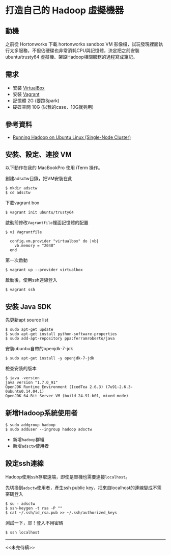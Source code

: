 # 打造自己的 Hadoop 虛擬機器

## 動機

之前從 Hortonworks 下載 hortonworks sandbox VM 影像檔，試玩發現裡面執行太多服務，不但佔硬碟也非常消耗CPU與記憶體，決定把之前安裝 ubuntu/trusty64 虛擬機、架設Hadoop相關服務的過程寫成筆記。

## 需求

- 安裝 [VirtualBox](https://www.virtualbox.org/wiki/Downloads)
- 安裝 [Vagrant](https://www.vagrantup.com/downloads.html)
- 記憶體 2G (要跑Spark)
- 硬碟空間 10G (以我的case，10G就夠用)

## 參考資料
- [Running Hadoop on Ubuntu Linux (Single-Node Cluster)](http://www.michael-noll.com/tutorials/running-hadoop-on-ubuntu-linux-single-node-cluster/)

## 安裝、設定、連接 VM

以下動作在我的 MacBookPro 使用 iTerm 操作。

創建adsctw目錄，把VM安裝在此
```shell
$ mkdir adsctw
$ cd adsctw
```

下載vagrant box
```shell
$ vagrant init ubuntu/trusty64
```

啟動前修改```Vagrantfile```裡面記憶體的配置
```shell
$ vi Vagrantfile
```
```
  config.vm.provider "virtualbox" do |vb|
    vb.memory = "2048"
  end
```

第一次啟動
```shell
$ vagrant up --provider virtualbox
```

啟動後，使用ssh連線登入
```shell
$ vagrant ssh
```

## 安裝 Java SDK

先更新apt source list
```shell
$ sudo apt-get update
$ sudo apt-get install python-software-properties
$ sudo add-apt-repository ppa:ferramroberto/java
```

安裝ubunbu自帶的openjdk-7-jdk
```shell
$ sudo apt-get install -y openjdk-7-jdk
```

檢查安裝的版本
```shell
$ java -version
java version "1.7.0_91"
OpenJDK Runtime Environment (IcedTea 2.6.3) (7u91-2.6.3-0ubuntu0.14.04.1)
OpenJDK 64-Bit Server VM (build 24.91-b01, mixed mode)
```

## 新增Hadoop系統使用者

```shell
$ sudo addgroup hadoop
$ sudo adduser --ingroup hadoop adsctw
```

- 新增```hadoop```群組
- 新增```adsctw```使用者

## 設定ssh連線

Hadoop使用ssh存取遠端，即使是單機也需要連接```localhost```。

先切換到```adsctw```使用者，產生ssh public key，把來自localhost的連線變成不需密碼登入
```shell
$ su - adsctw
$ ssh-keygen -t rsa -P ""
$ cat ~/.ssh/id_rsa.pub >> ~/.ssh/authorized_keys
```

測試一下，耶！登入不用密碼
```
$ ssh localhost
```

___
<<未完待續>>
